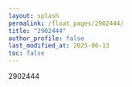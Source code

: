 ```yaml
---
layout: splash
permalink: /float_pages/2902444/
title: "2902444"
author_profile: false
last_modified_at: 2025-06-13
toc: false
---
```

 
2902444
